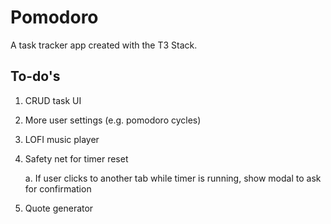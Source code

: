 # Pomodoro

A task tracker app created with the T3 Stack.

## To-do's

1. CRUD task UI
2. More user settings (e.g. pomodoro cycles)
3. LOFI music player
4. Safety net for timer reset

   a. If user clicks to another tab while timer is running, show modal to ask for confirmation

5. Quote generator
